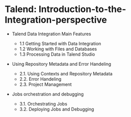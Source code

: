 # Talend: Introduction-to-the-Integration-perspective

- Talend Data Integration Main Features
  - 1.1 Getting Started with Data Integration
  - 1.2 Working with Files and Databases
  - 1.3 Processing Data in Talend Studio

- Using Repository Metadata and Error Handeling
  - 2.1. Using Contexts and Repository Metadata
  - 2.2. Error Handeling
  - 2.3. Project Management

- Jobs orchestration and debugging
  - 3.1. Orchestrating Jobs
  - 3.2. Deploying Jobs and Debugging
